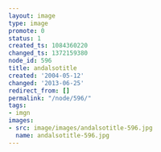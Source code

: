 ```yaml
---
layout: image
type: image
promote: 0
status: 1
created_ts: 1084360220
changed_ts: 1372159380
node_id: 596
title: andalsotitle
created: '2004-05-12'
changed: '2013-06-25'
redirect_from: []
permalink: "/node/596/"
tags:
- imgn
images:
- src: image/images/andalsotitle-596.jpg
  name: andalsotitle-596.jpg
---
```


